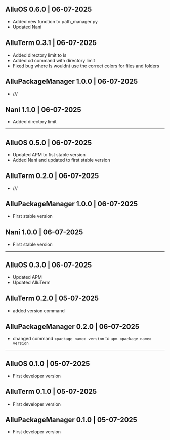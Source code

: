 ## AlluOS 0.6.0 | 06-07-2025
- Added new function to path_manager.py
- Updated Nani

## AlluTerm 0.3.1 | 06-07-2025
- Added directory limit to ls
- Added cd command with directory limit
- Fixed bug where ls wouldnt use the correct colors for files and folders

## AlluPackageManager 1.0.0 | 06-07-2025
- ///

## Nani 1.1.0 | 06-07-2025
- Added directory limit

<hr>

## AlluOS 0.5.0 | 06-07-2025
- Updated APM to fist stable version
- Added Nani and updated to first stable version

## AlluTerm 0.2.0 | 06-07-2025
- ///

## AlluPackageManager 1.0.0 | 06-07-2025
- First stable version

## Nani 1.0.0 | 06-07-2025
- First stable version

<hr>

## AlluOS 0.3.0 | 06-07-2025
- Updated APM
- Updated AlluTerm

## AlluTerm 0.2.0 | 05-07-2025
- added version command

## AlluPackageManager 0.2.0 | 06-07-2025
- changed command ```<package name> version``` to ```apm <package name> version```

<hr>

## AlluOS 0.1.0 | 05-07-2025
- First developer version

## AlluTerm 0.1.0 | 05-07-2025
- First developer version

## AlluPackageManager 0.1.0 | 05-07-2025
- First developer version
